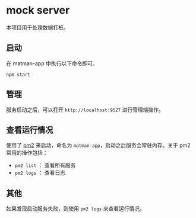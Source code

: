 # mock server

本项目用于处理数据打桩。


## 启动

在 matman-app 中执行以下命令即可。

```
npm start
```


## 管理

服务启动之后，可以打开 `http://localhost:9527` 进行管理端操作。


## 查看运行情况

使用了 [pm2](https://www.npmjs.com/package/pm2) 来启动，命名为 `matman-app`，启动之后服务会常驻内存。关于 pm2 常用的操作包括：

- `pm2 list` ： 查看所有服务
- `pm2 logs` ： 查看日志


## 其他

如果发现启动服务失败，则使用 `pm2 logs` 来查看运行情况。